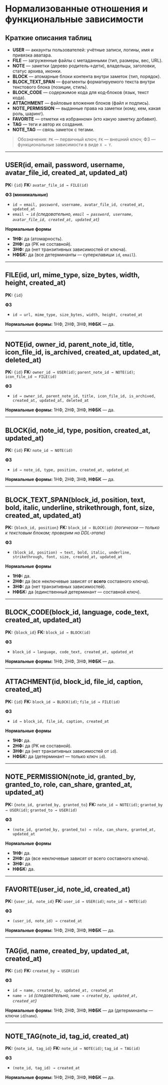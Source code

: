 # Нормализованные отношения и функциональные зависимости


## Краткие описания таблиц

* **USER** — аккаунты пользователей: учётные записи, логины, имя и привязка аватара.
* **FILE** — загруженные файлы с метаданными (тип, размеры, вес, URL).
* **NOTE** — заметки (дерево родитель→дети), владельцы, заголовки, статус архива, иконки.
* **BLOCK** — атомарные блоки контента внутри заметок (тип, порядок).
* **BLOCK_TEXT_SPAN** — фрагменты форматируемого текста внутри текстового блока (позиции, стиль).
* **BLOCK_CODE** — содержимое кода для код‑блоков (язык, текст кода).
* **ATTACHMENT** — файловые вложения блоков (файл и подпись).
* **NOTE_PERMISSION** — выданные права на заметки (кому, кем, какая роль, шаринг).
* **FAVORITE** — отметки «в избранном» (кто какую заметку добавил).
* **TAG** — теги и автор их создания.
* **NOTE_TAG** — связь заметок с тегами.

> Обозначения: `PK` — первичный ключ; `FK` — внешний ключ; ФЗ — функциональные зависимости в виде `X → Y`.

---

## USER(id, email, password, username, avatar\_file\_id, created\_at, updated\_at)

**PK:** `{id}`
**FK:** `avatar_file_id → FILE(id)`

**ФЗ (минимальные)**

* `id → email, password, username, avatar_file_id, created_at, updated_at`
* `email → id` *(следовательно, `email → password, username, avatar_file_id, created_at, updated_at`)*

**Нормальные формы**

* **1НФ:** да (атомарность).
* **2НФ:** да (PK не составной).
* **3НФ:** да (нет транзитивных зависимостей от ключа).
* **НФБК:** да (все детерминанты — суперклавиши `id`, `email`).

---

## FILE(id, url, mime\_type, size\_bytes, width, height, created\_at)

**PK:** `{id}`

**ФЗ**

* `id → url, mime_type, size_bytes, width, height, created_at`

**Нормальные формы:** 1НФ, 2НФ, 3НФ, **НФБК** — да.

---

## NOTE(id, owner\_id, parent\_note\_id, title, icon\_file\_id, is\_archived, created\_at, updated\_at, deleted\_at)

**PK:** `{id}`
**FK:** `owner_id → USER(id)`; `parent_note_id → NOTE(id)`; `icon_file_id → FILE(id)`

**ФЗ**

* `id → owner_id, parent_note_id, title, icon_file_id, is_archived, created_at, updated_at, deleted_at`

**Нормальные формы:** 1НФ, 2НФ, 3НФ, **НФБК** — да.

---

## BLOCK(id, note\_id, type, position, created\_at, updated\_at)

**PK:** `{id}`
**FK:** `note_id → NOTE(id)`

**ФЗ**

* `id → note_id, type, position, created_at, updated_at`

**Нормальные формы:** 1НФ, 2НФ, 3НФ, **НФБК** — да.

---

## BLOCK\_TEXT\_SPAN(block\_id, position, text, bold, italic, underline, strikethrough, font, size, created\_at, updated\_at)

**PK:** `{block_id, position}`
**FK:** `block_id → BLOCK(id)` *(логически — только к текстовым блокам; проверим на DDL‑этапе)*

**ФЗ**

* `(block_id, position) → text, bold, italic, underline, strikethrough, font, size, created_at, updated_at`

**Нормальные формы**

* **1НФ:** да.
* **2НФ:** да (все неключевые зависят от **всего** составного ключа).
* **3НФ:** да (нет транзитивных зависимостей).
* **НФБК:** да (единственный детерминант — составной ключ).

---

## BLOCK\_CODE(block\_id, language, code\_text, created\_at, updated\_at)

**PK:** `{block_id}`
**FK:** `block_id → BLOCK(id)`

**ФЗ**

* `block_id → language, code_text, created_at, updated_at`

**Нормальные формы:** 1НФ, 2НФ, 3НФ, **НФБК** — да.

---

## ATTACHMENT(id, block\_id, file\_id, caption, created\_at)

**PK:** `{id}`
**FK:** `block_id → BLOCK(id)`; `file_id → FILE(id)`

**ФЗ**

* `id → block_id, file_id, caption, created_at`

**Нормальные формы**

* **1НФ:** да.
* **2НФ:** да (PK не составной).
* **3НФ:** да (нет транзитивных зависимостей от `id`).
* **НФБК:** да (детерминант — только ключ `id`).


---

## NOTE\_PERMISSION(note\_id, granted\_by, granted\_to, role, can\_share, granted\_at, updated\_at)

**PK:** `{note_id, granted_by, granted_to}`
**FK:** `note_id → NOTE(id)`; `granted_by → USER(id)`; `granted_to → USER(id)`

**ФЗ**

* `(note_id, granted_by, granted_to) → role, can_share, granted_at, updated_at`

**Нормальные формы**

* **1НФ:** да.
* **2НФ:** да (все неключевые зависят от всего составного ключа).
* **3НФ:** да.
* **НФБК:** да.

---

## FAVORITE(user\_id, note\_id, created\_at)

**PK:** `{user_id, note_id}`
**FK:** `user_id → USER(id)`; `note_id → NOTE(id)`

**ФЗ**

* `(user_id, note_id) → created_at`

**Нормальные формы:** 1НФ, 2НФ, 3НФ, **НФБК** — да.

---

## TAG(id, name, created\_by, updated\_at, created\_at)

**PK:** `{id}`
**FK:** `created_by → USER(id)`

**ФЗ**

* `id → name, created_by, updated_at, created_at`
* `name → id` *(следовательно, `name → created_by, updated_at, created_at`)*

**Нормальные формы:** 1НФ, 2НФ, 3НФ, **НФБК** — да (детерминанты — ключи `id`/`name`).

---

## NOTE\_TAG(note\_id, tag\_id, created\_at)

**PK:** `{note_id, tag_id}`
**FK:** `note_id → NOTE(id)`; `tag_id → TAG(id)`

**ФЗ**

* `(note_id, tag_id) → created_at`

**Нормальные формы:** 1НФ, 2НФ, 3НФ, **НФБК** — да.
